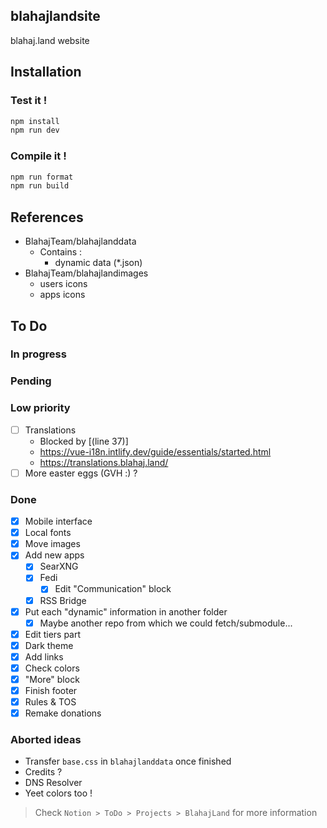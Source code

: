 blahajlandsite
---
blahaj.land website

## Installation

### Test it !

```bash
npm install
npm run dev
```

### Compile it !

```bash
npm run format
npm run build
```

## References

- BlahajTeam/blahajlanddata
  - Contains :
    - dynamic data (*.json)
- BlahajTeam/blahajlandimages
  - users icons
  - apps icons

## To Do

### In progress

### Pending

### Low priority
- [ ] Translations
    - Blocked by [(line 37)]
    - https://vue-i18n.intlify.dev/guide/essentials/started.html
    - https://translations.blahaj.land/
- [ ] More easter eggs (GVH :) ?

### Done
- [x] Mobile interface
- [x] Local fonts
- [x] Move images
- [x] Add new apps
  - [x] SearXNG
  - [x] Fedi
    - [x] Edit "Communication" block
  - [x] RSS Bridge
- [x] Put each "dynamic" information in another folder
  - [x] Maybe another repo from which we could fetch/submodule...
- [x] Edit tiers part
- [x] Dark theme
- [x] Add links
- [x] Check colors
- [x] "More" block
- [x] Finish footer
- [x] Rules & TOS
- [x] Remake donations

### Aborted ideas
- Transfer `base.css` in `blahajlanddata` once finished
- Credits ?
- DNS Resolver
- Yeet colors too !

> Check `Notion > ToDo > Projects > BlahajLand` for more information